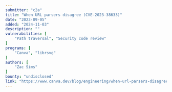 ```yaml
---
submitter: "c2a"
title: "When URL parsers disagree (CVE-2023-38633)"
date: "2023-09-05"
added: "2024-11-03"
description: ""
vulnerabilities: [
    "Path traversal", "Security code review"
]
programs: [
    "Canva", "librsvg"
]
authors: [
    "Zac Sims"
]
bounty: "undisclosed"
link: "https://www.canva.dev/blog/engineering/when-url-parsers-disagree-cve-2023-38633/"
---
```




